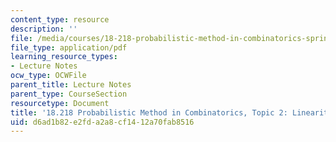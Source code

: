 ```yaml
---
content_type: resource
description: ''
file: /media/courses/18-218-probabilistic-method-in-combinatorics-spring-2019/d6ad1b82e2fda2a8cf1412a70fab8516_MIT18_218S19_ch2.pdf
file_type: application/pdf
learning_resource_types:
- Lecture Notes
ocw_type: OCWFile
parent_title: Lecture Notes
parent_type: CourseSection
resourcetype: Document
title: '18.218 Probabilistic Method in Combinatorics, Topic 2: Linearity of expectation'
uid: d6ad1b82-e2fd-a2a8-cf14-12a70fab8516
---
```

